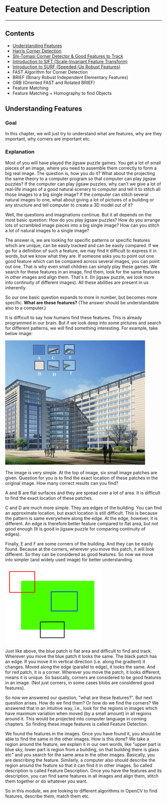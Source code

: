 # Feature Detection and Description

----

## Contents

- [Understanding Features](#Understanding-Features)  
- [Harris Corner Detection](harris-corner-detection)
- [Shi-Tomasi Corner Detector & Good Features to Track](shi-tomasi-detector)
- [Introduction to SIFT (Scale-Invariant Feature Transform)](SIFT)
- [Introduction to SURF (Speeded-Up Robust Features)](SURF)
- FAST Algorithm for Corner Detection
- BRIEF (Binary Robust Independent Elementary Features)
- ORB (Oriented FAST and Rotated BRIEF)
- Feature Matching
- Feature Matching + Homography to find Objects

## Understanding Features 

### Goal 

In this chapter, we will just try to understand what are features, why are they important, why corners are important etc.

### Explanation

Most of you will have played the jigsaw puzzle games. You get a lot of small pieces of an image, where you need to assemble them correctly to form a big real image. The question is, how you do it? What about the projecting the same theory to a computer program so that computer can play jigsaw puzzles? If the computer can play jigsaw puzzles, why can't we give a lot of real-life images of a good natural scenery to computer and tell it to stitch all those images to a big single image? If the computer can stitch several natural images to one, what about giving a lot of pictures of a building or any structure and tell computer to create a 3D model out of it?

Well, the questions and imaginations continue. But it all depends on the most basic question: How do you play jigsaw puzzles? How do you arrange lots of scrambled image pieces into a big single image? How can you stitch a lot of natural images to a single image?

The answer is, we are looking for specific patterns or specific features which are unique, can be easily tracked and can be easily compared. If we go for a definition of such a feature, we may find it difficult to express it in words, but we know what they are. If someone asks you to point out one good feature which can be compared across several images, you can point out one. That is why even small children can simply play these games. We search for these features in an image, find them, look for the same features in other images and align them. That's it. (In jigsaw puzzle, we look more into continuity of different images). All these abilities are present in us inherently.

So our one basic question expands to more in number, but becomes more specific. **What are these features?** (The answer should be understandable also to a computer.)

It is difficult to say how humans find these features. This is already programmed in our brain. But if we look deep into some pictures and search for different patterns, we will find something interesting. For example, take below image:

![feature-building](../data/feature-building.jpg)

The image is very simple. At the top of image, six small image patches are given. Question for you is to find the exact location of these patches in the original image. How many correct results can you find?

A and B are flat surfaces and they are spread over a lot of area. It is difficult to find the exact location of these patches.

C and D are much more simple. They are edges of the building. You can find an approximate location, but exact location is still difficult. This is because the pattern is same everywhere along the edge. At the edge, however, it is different. An edge is therefore better feature compared to flat area, but not good enough (It is good in jigsaw puzzle for comparing continuity of edges).

Finally, E and F are some corners of the building. And they can be easily found. Because at the corners, wherever you move this patch, it will look different. So they can be considered as good features. So now we move into simpler (and widely used image) for better understanding.

![feature-simple](../data/feature-simple.png)

Just like above, the blue patch is flat area and difficult to find and track. Wherever you move the blue patch it looks the same. The black patch has an edge. If you move it in vertical direction (i.e. along the gradient) it changes. Moved along the edge (parallel to edge), it looks the same. And for red patch, it is a corner. Wherever you move the patch, it looks different, means it is unique. So basically, corners are considered to be good features in an image. (Not just corners, in some cases blobs are considered good features).

So now we answered our question, "what are these features?". But next question arises. How do we find them? Or how do we find the corners? We answered that in an intuitive way, i.e., look for the regions in images which have maximum variation when moved (by a small amount) in all regions around it. This would be projected into computer language in coming chapters. So finding these image features is called Feature Detection.

We found the features in the images. Once you have found it, you should be able to find the same in the other images. How is this done? We take a region around the feature, we explain it in our own words, like "upper part is blue sky, lower part is region from a building, on that building there is glass etc" and you search for the same area in the other images. Basically, you are describing the feature. Similarly, a computer also should describe the region around the feature so that it can find it in other images. So called description is called Feature Description. Once you have the features and its description, you can find same features in all images and align them, stitch them together or do whatever you want.

So in this module, we are looking to different algorithms in OpenCV to find features, describe them, match them etc.
